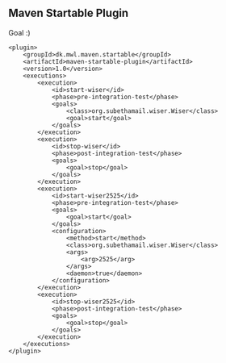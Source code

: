 Maven Startable Plugin
----------------------

Goal :)

    <plugin>
        <groupId>dk.mwl.maven.startable</groupId>
        <artifactId>maven-startable-plugin</artifactId>
        <version>1.0</version>
        <executions>
            <execution>
                <id>start-wiser</id>
                <phase>pre-integration-test</phase>
                <goals>
                    <class>org.subethamail.wiser.Wiser</class>
                    <goal>start</goal>
                </goals>
            </execution>
            <execution>
                <id>stop-wiser</id>
                <phase>post-integration-test</phase>
                <goals>
                    <goal>stop</goal>
                </goals>
            </execution>
            <execution>
                <id>start-wiser2525</id>
                <phase>pre-integration-test</phase>
                <goals>
                    <goal>start</goal>
                </goals>
                <configuration>
                    <method>start</method>
                    <class>org.subethamail.wiser.Wiser</class>
                    <args>
                        <arg>2525</arg>
                    </args>
                    <daemon>true</daemon>
                </configuration>
            </execution>
            <execution>
                <id>stop-wiser2525</id>
                <phase>post-integration-test</phase>
                <goals>
                    <goal>stop</goal>
                </goals>
            </execution>
        </executions>
    </plugin>
